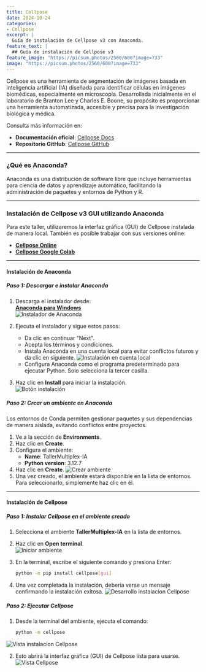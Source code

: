 ```yaml
---
title: Cellpose
date: 2024-10-24
categories:
- Cellpose
excerpt: |
  Guía de instalación de Cellpose v3 con Anaconda.
feature_text: |
  ## Guía de instalación de Cellpose v3
feature_image: "https://picsum.photos/2560/600?image=733"
image: "https://picsum.photos/2560/600?image=733"
---
```


Cellpose es una herramienta de segmentación de imágenes basada en inteligencia artificial (IA) diseñada para identificar células en imágenes biomédicas, especialmente en microscopía. Desarrollada inicialmente en el laboratorio de Branton Lee y Charles E. Boone, su propósito es proporcionar una herramienta automatizada, accesible y precisa para la investigación biológica y médica.

Consulta más información en:  
- **Documentación oficial**: [Cellpose Docs](https://cellpose.readthedocs.io/en/latest/)  
- **Repositorio GitHub**: [Cellpose GitHub](https://github.com/MouseLand/cellpose/blob/main/)

---

### ¿Qué es Anaconda?

Anaconda es una distribución de software libre que incluye herramientas para ciencia de datos y aprendizaje automático, facilitando la administración de paquetes y entornos de Python y R.

---

### Instalación de Cellpose v3 GUI utilizando Anaconda

Para este taller, utilizaremos la interfaz gráfica (GUI) de Cellpose instalada de manera local. También es posible trabajar con sus versiones online:  
- **[Cellpose Online](https://www.cellpose.org/)**  
- **[Cellpose Google Colab](https://colab.research.google.com/github/MouseLand/cellpose/blob/main/notebooks/Cellpose_cell_segmentation_2D_prediction_only.ipynb)**  

---

#### Instalación de Anaconda
##### **Paso 1: Descargar e instalar Anaconda**

1. Descarga el instalador desde:  
   [**Anaconda para Windows**](https://repo.anaconda.com/archive/Anaconda3-2024.10-1-Windows-x86_64.exe)  
   ![Instalador de Anaconda](/202411_LNMA_IA-mIF/assets/Imagenes/GuiaAnacondaCellpose/imagenAnaconda1.png)

2. Ejecuta el instalador y sigue estos pasos:
   - Da clic en continuar "Next".
   - Acepta los términos y condiciones.
   - Instala Anaconda en una cuenta local para evitar conflictos futuros y da clic en siguiente.
     ![Instalación en cuenta local](/202411_LNMA_IA-mIF/assets/Imagenes/GuiaAnacondaCellpose/justme.png)
   - Configura Anaconda como el programa predeterminado para ejecutar Python. Solo selecciona la tercer casilla.
     
3. Haz clic en **Install** para iniciar la instalación.  
   ![Botón instalación](/202411_LNMA_IA-mIF/assets/Imagenes/GuiaAnacondaCellpose/installAnaconda.png)

##### **Paso 2: Crear un ambiente en Anaconda**

Los entornos de Conda permiten gestionar paquetes y sus dependencias de manera aislada, evitando conflictos entre proyectos.

1. Ve a la sección de **Environments**.  
2. Haz clic en **Create**.  
3. Configura el ambiente:
   - **Name**: TallerMultiplex-IA  
   - **Python version**: 3.12.7  
4. Haz clic en **Create**.
   ![Crear ambiente](/202411_LNMA_IA-mIF/assets/Imagenes/GuiaAnacondaCellpose/crearAmbienteAnaconda.png)
5. Una vez creado, el ambiente estará disponible en la lista de entornos. Para seleccionarlo, simplemente haz clic en él.

---

#### Instalación de Cellpose

##### **Paso 1: Instalar Cellpose en el ambiente creado**

1. Selecciona el ambiente **TallerMultiplex-IA** en la lista de entornos.
2. Haz clic en **Open terminal**.  
   ![Iniciar ambiente](/202411_LNMA_IA-mIF/assets/Imagenes/GuiaAnacondaCellpose/iniciarTerminalAmbiente.png)
   
4. En la terminal, escribe el siguiente comando y presiona Enter:  
   ```bash
   python -m pip install cellpose[gui]
   ```
5. Una vez completada la instalación, debería verse un mensaje confirmando la instalación exitosa.
 ![Desarrollo instalacion Cellpose](/202411_LNMA_IA-mIF/assets/Imagenes/GuiaAnacondaCellpose/instalacionCellpose.png)

##### **Paso 2: Ejecutar Cellpose**

1. Desde la terminal del ambiente, ejecuta el comando:
   ```bash
   python -m cellpose
   ```
![Vista instalacion Cellpose](/202411_LNMA_IA-mIF/assets/Imagenes/GuiaAnacondaCellpose/comandoAbrirCellpose.png)

2. Esto abrirá la interfaz gráfica (GUI) de Cellpose lista para usarse.
![Vista Cellpose](/202411_LNMA_IA-mIF/assets/Imagenes/GuiaAnacondaCellpose/vistaCellposeGUI.png)



